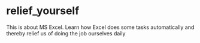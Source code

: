 # relief_yourself
This is about MS Excel. Learn how Excel does some tasks automatically and thereby relief us of doing the job ourselves daily
